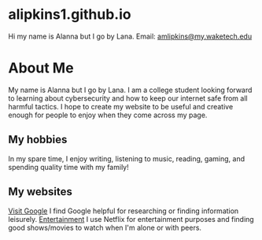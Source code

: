 # alipkins1.github.io
Hi my name is Alanna but I go by Lana. Email: amlipkins@my.waketech.edu
# About Me
My name is Alanna but I go by Lana. I am a college student looking forward to learning about cybersecurity and how to keep our internet safe from all harmful tactics. I hope to create my website to be useful and creative enough for people to enjoy when they come across my page. 
## My hobbies
In my spare time, I enjoy writing, listening to music, reading, gaming, and spending quality time with my family!
## My websites
[Visit Google](https://www.google.com/) I find Google helpful for researching or finding information leisurely.
[Entertainment](https://www.netflix.com/) I use Netflix for entertainment purposes and finding good shows/movies to watch when I'm alone or with peers.


